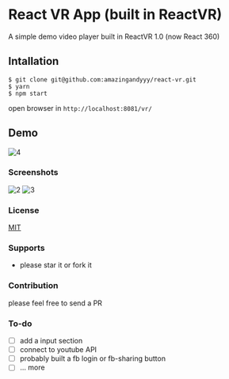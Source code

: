 # React VR App (built in ReactVR)
A simple demo video player built in ReactVR 1.0 (now React 360)

## Intallation
```command
$ git clone git@github.com:amazingandyyy/react-vr.git
$ yarn
$ npm start
```
open browser in `http://localhost:8081/vr/`

## Demo
![4](https://media.giphy.com/media/3oKIPskO92TcrLsnyU/giphy.gif)


### Screenshots
![2](https://i.imgur.com/IktK6oC.png)
![3](https://i.imgur.com/RwHXyje.jpg)


### License
[MIT](https://github.com/amazingandyyy/react-vr/blob/master/LICENSE)

### Supports
- please star it or fork it

### Contribution
please feel free to send a PR

### To-do
- [ ] add a input section
- [ ] connect to youtube API
- [ ] probably built a fb login or fb-sharing button
- [ ] ... more
